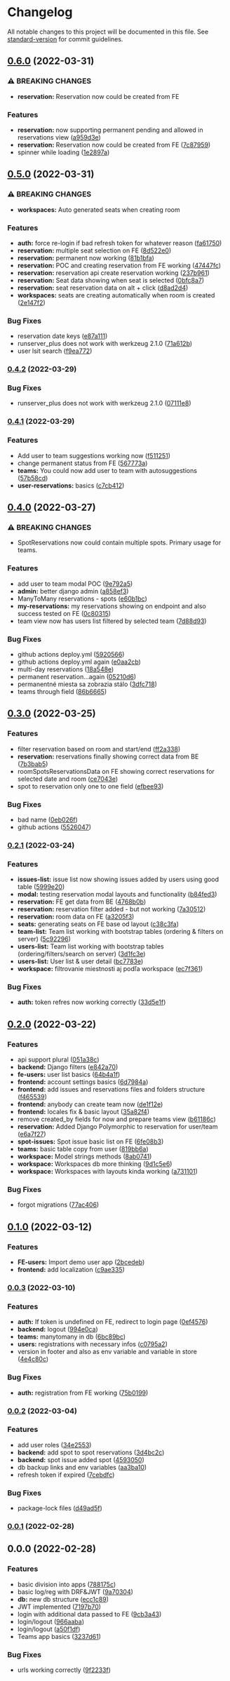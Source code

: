 # Changelog

All notable changes to this project will be documented in this file. See [standard-version](https://github.com/conventional-changelog/standard-version) for commit guidelines.

## [0.6.0](https://github.com/dominikbullo/ShareDesk/compare/v0.5.0...v0.6.0) (2022-03-31)


### ⚠ BREAKING CHANGES

* **reservation:** Reservation now could be created from FE

### Features

* **reservation:** now supporting permanent pending and allowed in reservations view ([a959d3e](https://github.com/dominikbullo/ShareDesk/commit/a959d3e8da7cd902eeafa1a8f8bc58c7877b6c49))
* **reservation:** Reservation now could be created from FE ([7c87959](https://github.com/dominikbullo/ShareDesk/commit/7c8795971661699f8d015cd81a3f00c063ff1fc6))
* spinner while loading ([1e2897a](https://github.com/dominikbullo/ShareDesk/commit/1e2897a4ed0322dac1dee504e74cfbfe547a0ec5))

## [0.5.0](https://github.com/dominikbullo/ShareDesk/compare/v0.4.2...v0.5.0) (2022-03-31)


### ⚠ BREAKING CHANGES

* **workspaces:** Auto generated seats when creating room

### Features

* **auth:** force re-login if bad refresh token for whatever reason ([fa61750](https://github.com/dominikbullo/ShareDesk/commit/fa61750478adb22169772afe1d71ff939d4b12de))
* **reservation:** multiple seat selection on FE ([8d522e0](https://github.com/dominikbullo/ShareDesk/commit/8d522e0b1c0144e87f03eb86556e3b7dece456a3))
* **reservation:** permanent now working ([81b1bfa](https://github.com/dominikbullo/ShareDesk/commit/81b1bfaf41d115d4b08c6550df60f9c5ddb7094f))
* **reservation:** POC and creating reservation from FE working ([47447fc](https://github.com/dominikbullo/ShareDesk/commit/47447fcd9684a3c048ffe0178fd050c4684b3654))
* **reservation:** reservation api create reservation working ([237b961](https://github.com/dominikbullo/ShareDesk/commit/237b96186f0471a8fa73ee3c0eba90f133c466ba))
* **reservation:** Seat data showing when seat is selected ([0bfc8a7](https://github.com/dominikbullo/ShareDesk/commit/0bfc8a757426fa5a16189226dba656f9d159a61b))
* **reservation:** seat reservation data on alt + click ([d8ad2d4](https://github.com/dominikbullo/ShareDesk/commit/d8ad2d433e386798221d15144f02787bba610f40))
* **workspaces:** seats are creating automatically when room is created ([2e147f2](https://github.com/dominikbullo/ShareDesk/commit/2e147f257693d684adee7889cb897d8fe5bd47b0))


### Bug Fixes

* reservation date keys ([e87a111](https://github.com/dominikbullo/ShareDesk/commit/e87a11105bd2a47c085a792ecf1dd283ac0f7e13))
* runserver_plus does not work with werkzeug 2.1.0 ([71a612b](https://github.com/dominikbullo/ShareDesk/commit/71a612baf6f8100ce045dbea79070b5acb4e3ecc))
* user lsit search ([f9ea772](https://github.com/dominikbullo/ShareDesk/commit/f9ea772a8a1143b4f8372d201c2647833ecc56af))

### [0.4.2](https://github.com/dominikbullo/ShareDesk/compare/v0.4.1...v0.4.2) (2022-03-29)


### Bug Fixes

* runserver_plus does not work with werkzeug 2.1.0 ([07111e8](https://github.com/dominikbullo/ShareDesk/commit/07111e8a8a423d85a60c1e5d23c48c956a32ea85))

### [0.4.1](https://github.com/dominikbullo/ShareDesk/compare/v0.4.0...v0.4.1) (2022-03-29)


### Features

* Add user to team suggestions working now ([f511251](https://github.com/dominikbullo/ShareDesk/commit/f511251d0c7cd0f6aca690e87d988fe7a2015f02))
* change permanent status from FE ([567773a](https://github.com/dominikbullo/ShareDesk/commit/567773a13465a7ee2035bb8f379856bfe2b6da6b))
* **teams:** You could now add user to team with autosuggestions ([57b58cd](https://github.com/dominikbullo/ShareDesk/commit/57b58cdd36b4837ae04182be9fd3ed440bea38d1))
* **user-reservations:** basics ([c7cb412](https://github.com/dominikbullo/ShareDesk/commit/c7cb412277d06e4058684faa21fadabf67b9c484))

## [0.4.0](https://github.com/dominikbullo/ShareDesk/compare/v0.3.0...v0.4.0) (2022-03-27)


### ⚠ BREAKING CHANGES

* SpotReservations now could contain multiple spots. Primary usage for teams.

### Features

* add user to team modal POC ([9e792a5](https://github.com/dominikbullo/ShareDesk/commit/9e792a5d7033da737acb273c8e644b30845f0950))
* **admin:** better django admin ([a858ef3](https://github.com/dominikbullo/ShareDesk/commit/a858ef39ec65c806a9d256ae775c5e7770fb8eda))
* ManyToMany reservations - spots ([e60b1bc](https://github.com/dominikbullo/ShareDesk/commit/e60b1bcc0d1d7bc3a2a6667daf9c7390cf1cf8d9))
* **my-reservations:** my reservations showing on endpoint and also success tested on FE ([0c80315](https://github.com/dominikbullo/ShareDesk/commit/0c803157f57619fb94b4f6844d78b53d64e7104c))
* team view now has users list filtered by selected team ([7d88d93](https://github.com/dominikbullo/ShareDesk/commit/7d88d938dd9d24c53bf727ed6c47758237940337))


### Bug Fixes

* github actions deploy.yml ([5920566](https://github.com/dominikbullo/ShareDesk/commit/5920566d2d690bbfe80e09cfb0db63fd0a023487))
* github actions deploy.yml again ([e0aa2cb](https://github.com/dominikbullo/ShareDesk/commit/e0aa2cb165c21df81085a64003620a1873c69808))
* multi-day reservations ([18a548e](https://github.com/dominikbullo/ShareDesk/commit/18a548e5f242470cff2925b5e149164afac3f1a4))
* permanent reservation...again ([05210d6](https://github.com/dominikbullo/ShareDesk/commit/05210d61453d31bd0d505a5586f36512153bed6e))
* permanentné miesta sa zobrazia stálo ([3dfc718](https://github.com/dominikbullo/ShareDesk/commit/3dfc718d6207a1f69b7ea4225604e853dd347e8b))
* teams through field ([86b6665](https://github.com/dominikbullo/ShareDesk/commit/86b6665a6485aec2ac1841c5581528b90155fd21))

## [0.3.0](https://github.com/dominikbullo/ShareDesk/compare/v0.2.1...v0.3.0) (2022-03-25)


### Features

* filter reservation based on room and start/end ([ff2a338](https://github.com/dominikbullo/ShareDesk/commit/ff2a3389efe4a080df6f17d92c5dc4c8a7e1b961))
* **reservation:** reservations finally showing correct data from BE ([7b3bab5](https://github.com/dominikbullo/ShareDesk/commit/7b3bab5642d611e39d4428a6c3c8cb0701bbbb0d))
* roomSpotsReservationsData on FE showing correct reservations for selected date and room ([ce7043e](https://github.com/dominikbullo/ShareDesk/commit/ce7043e910cfa7d4779cdbcecfd463db63f58dd1))
* spot to reservation only one to one field ([efbee93](https://github.com/dominikbullo/ShareDesk/commit/efbee93fe5dac7add1ecd66fcbe4574470b8d09f))


### Bug Fixes

* bad name ([0eb026f](https://github.com/dominikbullo/ShareDesk/commit/0eb026f04455e38d2d6cc5814cfffd2ad849e84f))
* github actions ([5526047](https://github.com/dominikbullo/ShareDesk/commit/552604775cfa644d6733c1a69e021fe9eeb00704))

### [0.2.1](https://github.com/dominikbullo/ShareDesk/compare/v0.2.0...v0.2.1) (2022-03-24)


### Features

* **issues-list:** issue list now showing issues added by users using good table ([5999e20](https://github.com/dominikbullo/ShareDesk/commit/5999e201b5b97746d58ad13d339d86bb98510822))
* **modal:** testing reservation modal layouts and functionality ([b84fed3](https://github.com/dominikbullo/ShareDesk/commit/b84fed39eeb7f9cdfc5403dd6386230924e25e55))
* **reservation:** FE get data from BE ([4768b0b](https://github.com/dominikbullo/ShareDesk/commit/4768b0bbc91af7da996a914d0be3fc00bfbcbe8a))
* **reservation:** reservation filter added  - but not working ([7a30512](https://github.com/dominikbullo/ShareDesk/commit/7a30512694a000c1687de14fc93daef3650a0890))
* **reservation:** room data on FE ([a3205f3](https://github.com/dominikbullo/ShareDesk/commit/a3205f337987c01fba91b6ab88787ed9369464cf))
* **seats:** generating seats on FE base od layout ([c38c3fa](https://github.com/dominikbullo/ShareDesk/commit/c38c3fad1e5e2654507613d9588e1c2f9ae78141))
* **team-list:** Team list working with bootstrap tables (ordering & filters on server) ([5c92296](https://github.com/dominikbullo/ShareDesk/commit/5c922960405fe8df37329ecbdacdf1314ffaaff9))
* **users-list:** Team list working with bootstrap tables (ordering/filters/search on server) ([3d1fc3e](https://github.com/dominikbullo/ShareDesk/commit/3d1fc3e174981a57e49cd5b2cbb2ae8395274820))
* **users-list:** User list & user detail ([bc7783e](https://github.com/dominikbullo/ShareDesk/commit/bc7783ea618a6bad916bde6ca23c7a533d6c6345))
* **workspace:** filtrovanie miestnosti aj podľa workspace ([ec7f361](https://github.com/dominikbullo/ShareDesk/commit/ec7f361e75685cff265ecf36bc37afc8ba1f881e))


### Bug Fixes

* **auth:** token refres now working correctly ([33d5e1f](https://github.com/dominikbullo/ShareDesk/commit/33d5e1fa5870c30dea683e378f143fde81d119a3))

## [0.2.0](https://github.com/dominikbullo/ShareDesk/compare/v0.1.0...v0.2.0) (2022-03-22)


### Features

* api support plural ([051a38c](https://github.com/dominikbullo/ShareDesk/commit/051a38c30e4cb5c67d36051cd4d1bb5905c9e2c2))
* **backend:** Django filters ([e842a70](https://github.com/dominikbullo/ShareDesk/commit/e842a70927ae5d6232e01ed8c0aa53eb463b4d20))
* **fe-users:** user list basics ([64b4a1f](https://github.com/dominikbullo/ShareDesk/commit/64b4a1f9a1eba99e468a36b0e1e1857987720ebf))
* **frontend:** account settings basics ([6d7984a](https://github.com/dominikbullo/ShareDesk/commit/6d7984a9e2f1a288ef555632fd1fb5f5becd4364))
* **frontend:** add issues and reservations files and folders structure ([f465539](https://github.com/dominikbullo/ShareDesk/commit/f4655399de30ff7fa1acb4cd87366dcbaac4bdd1))
* **frontend:** anybody can create team now ([de1f12e](https://github.com/dominikbullo/ShareDesk/commit/de1f12e2b32d889bd4059c4d911cfa5fed67a1ae))
* **frontend:** locales fix & basic layout ([35a82f4](https://github.com/dominikbullo/ShareDesk/commit/35a82f40994583593d74c4972d47444b4b0e59a8))
* remove created_by fields for now and prepare teams view ([b61186c](https://github.com/dominikbullo/ShareDesk/commit/b61186c9666e48baa894dd1eee91547c919d2a0f))
* **reservation:** Added Django Polymorphic to reservation for user/team ([e6a7f27](https://github.com/dominikbullo/ShareDesk/commit/e6a7f27fb38400773fdcc6f35296eedd0bc9f2f8))
* **spot-issues:** Spot issue basic list on FE ([6fe08b3](https://github.com/dominikbullo/ShareDesk/commit/6fe08b340010e7f338d885da86d0585768a1f2c5))
* **teams:** basic table copy from user ([819bb6a](https://github.com/dominikbullo/ShareDesk/commit/819bb6a68de2c7992fad6c758dea4c6e45176bd5))
* **workspace:** Model strings methods ([8ab0741](https://github.com/dominikbullo/ShareDesk/commit/8ab0741d33afaa928f3c32d3b939bfbf5358c222))
* **workspace:** Workspaces db more thinking ([9d1c5e6](https://github.com/dominikbullo/ShareDesk/commit/9d1c5e6ab53350ae02e7c4d99f2a8f87eebb6e70))
* **workspace:** Workspaces with layouts kinda working ([a731101](https://github.com/dominikbullo/ShareDesk/commit/a7311016421c15a3ac23c9e668ec9ad1f3752ba2))


### Bug Fixes

* forgot migrations ([77ac406](https://github.com/dominikbullo/ShareDesk/commit/77ac4062c6d59de5420bd0c660a8aaed4cb9e3aa))

## [0.1.0](https://github.com/dominikbullo/ShareDesk/compare/v0.0.3...v0.1.0) (2022-03-12)


### Features

* **FE-users:** Import demo user app ([2bcedeb](https://github.com/dominikbullo/ShareDesk/commit/2bcedebb1f38b41793260d62c71ea06b9488cf38))
* **frontend:** add localization ([c9ae335](https://github.com/dominikbullo/ShareDesk/commit/c9ae33508dfcac5fcaa91a6a4a1d550dd61d56c5))

### [0.0.3](https://github.com/dominikbullo/ShareDesk/compare/v0.0.2...v0.0.3) (2022-03-10)


### Features

* **auth:** If token is undefined on FE, redirect to login page ([0ef4576](https://github.com/dominikbullo/ShareDesk/commit/0ef4576c714083b2add414e3b081eb4c7e7e011e))
* **backend:** logout ([994e0ca](https://github.com/dominikbullo/ShareDesk/commit/994e0ca36585701c6d1622c8f41e546884e020dc))
* **teams:** manytomany in db ([6bc89bc](https://github.com/dominikbullo/ShareDesk/commit/6bc89bcf98fc578c02b4676cf274e0e593afc77e))
* **users:** registrations with necessary infos ([c0795a2](https://github.com/dominikbullo/ShareDesk/commit/c0795a21eeec31418637e27079b51be3e212a4cc))
* version in footer and also as env variable and variable in store ([4e4c80c](https://github.com/dominikbullo/ShareDesk/commit/4e4c80c28175242cd7b82d8aed3a4a0849d983dd))


### Bug Fixes

* **auth:** registration from FE working ([75b0199](https://github.com/dominikbullo/ShareDesk/commit/75b0199e1dfad62d4e79c1a933bc013d2177b616))

### [0.0.2](https://github.com/dominikbullo/ShareDesk/compare/v0.0.1...v0.0.2) (2022-03-04)


### Features

* add user roles ([34e2553](https://github.com/dominikbullo/ShareDesk/commit/34e255310915ac435b35f185f6189f5dfbba3fdb))
* **backend:** add spot to spot reservations ([3d4bc2c](https://github.com/dominikbullo/ShareDesk/commit/3d4bc2ce0b497c9ffd1ac08bc1f1bfe7da14590b))
* **backend:** spot issue added spot ([4593050](https://github.com/dominikbullo/ShareDesk/commit/4593050f331ceb8d5d42a1348564ce61a651de8e))
* db backup links and env variables ([aa3ba10](https://github.com/dominikbullo/ShareDesk/commit/aa3ba10af806692402594821d9c8db3799f7c47a))
* refresh token if expired ([7cebdfc](https://github.com/dominikbullo/ShareDesk/commit/7cebdfc8370f493105ccb091012da2f9405ef56b))


### Bug Fixes

* package-lock files ([d49ad5f](https://github.com/dominikbullo/ShareDesk/commit/d49ad5ff2c9253a922cced6485af04f6ee8a9875))

### [0.0.1](https://github.com/dominikbullo/ShareDesk/compare/v0.0.0...v0.0.1) (2022-02-28)

## 0.0.0 (2022-02-28)

### Features

* basic division into
  apps ([788175c](https://github.com/dominikbullo/ShareDesk/commit/788175c5bb732a51c025ed24af2e6e82b3e557af))
* basic log/reg with
  DRF&JWT ([9a70304](https://github.com/dominikbullo/ShareDesk/commit/9a70304d073a4b62851db08f4bee61faf8ca750e))
* **db:** new db
  structure ([ecc1c89](https://github.com/dominikbullo/ShareDesk/commit/ecc1c891c73b3bd0bfb974d650aee1ec62911797))
* JWT implemented ([7197b70](https://github.com/dominikbullo/ShareDesk/commit/7197b70894394596e3b337aa018dd835ccf4d631))
* login with additional data passed to
  FE ([9cb3a43](https://github.com/dominikbullo/ShareDesk/commit/9cb3a435405ed78f2b8614af04f9a3093f2bde13))
* login/logout ([966aaba](https://github.com/dominikbullo/ShareDesk/commit/966aabad12bc22abef204b27504fa5a154e87fd5))
* login/logout ([a50f1df](https://github.com/dominikbullo/ShareDesk/commit/a50f1dfcf93cb62d2905ca4c7f0a67701d350835))
* Teams app
  basics ([3237d61](https://github.com/dominikbullo/ShareDesk/commit/3237d616ee25d117891ec5e4a1bb3f188c8f2322))

### Bug Fixes

* urls working
  correctly ([9f2233f](https://github.com/dominikbullo/ShareDesk/commit/9f2233facc57eae2291e53ff06f83263eb21ad8c))
